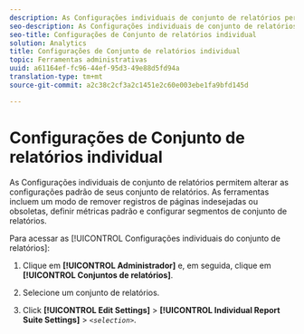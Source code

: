 ```yaml
---
description: As Configurações individuais de conjunto de relatórios permitem alterar as configurações padrão de seus conjunto de relatórios. As ferramentas incluem um modo de remover registros de páginas indesejadas ou obsoletas, definir métricas padrão e configurar segmentos de conjunto de relatórios.
seo-description: As Configurações individuais de conjunto de relatórios permitem alterar as configurações padrão de seus conjunto de relatórios. As ferramentas incluem um modo de remover registros de páginas indesejadas ou obsoletas, definir métricas padrão e configurar segmentos de conjunto de relatórios.
seo-title: Configurações de Conjunto de relatórios individual
solution: Analytics
title: Configurações de Conjunto de relatórios individual
topic: Ferramentas administrativas
uuid: a61164ef-fc96-44ef-95d3-49e88d5fd94a
translation-type: tm+mt
source-git-commit: a2c38c2cf3a2c1451e2c60e003ebe1fa9bfd145d

---
```



# Configurações de Conjunto de relatórios individual

As Configurações individuais de conjunto de relatórios permitem alterar as configurações padrão de seus conjunto de relatórios. As ferramentas incluem um modo de remover registros de páginas indesejadas ou obsoletas, definir métricas padrão e configurar segmentos de conjunto de relatórios.

Para acessar as [!UICONTROL Configurações individuais do conjunto de relatórios]:

1. Clique em **[!UICONTROL Administrador]** e, em seguida, clique em **[!UICONTROL Conjuntos de relatórios]**.

1. Selecione um conjunto de relatórios.
1. Click **[!UICONTROL Edit Settings]** &gt; **[!UICONTROL Individual Report Suite Settings]** &gt; *`<selection>`*.

